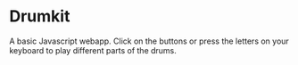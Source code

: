 # Drumkit
A basic Javascript webapp. 
Click on the buttons or press the letters on your keyboard to play different parts of the drums.
